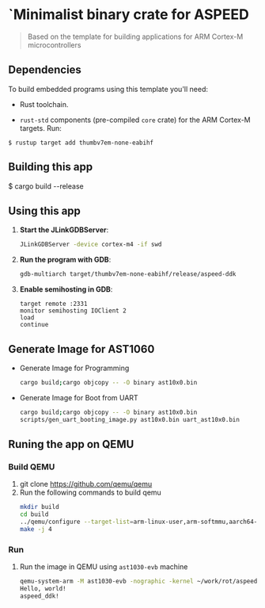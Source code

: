 # `Minimalist binary crate for ASPEED

> Based on the  template for building applications for ARM Cortex-M microcontrollers


## Dependencies

To build embedded programs using this template you'll need:

- Rust  toolchain. 

- `rust-std` components (pre-compiled `core` crate) for the ARM Cortex-M
  targets. Run:

``` console
$ rustup target add thumbv7em-none-eabihf
```

## Building this app

$ cargo build --release

## Using this app

1. **Start the JLinkGDBServer**:
    ```sh
    JLinkGDBServer -device cortex-m4 -if swd
    ```

2. **Run the program with GDB**:
    ```sh
    gdb-multiarch target/thumbv7em-none-eabihf/release/aspeed-ddk
    
    ```

3. **Enable semihosting in GDB**:
    ```gdb
    target remote :2331
    monitor semihosting IOClient 2
    load
    continue
    ```

## Generate Image for AST1060

- Generate Image for Programming

   ```sh
   cargo build;cargo objcopy -- -O binary ast10x0.bin
   ```

- Generate Image for Boot from UART
   ```sh
   cargo build;cargo objcopy -- -O binary ast10x0.bin
   scripts/gen_uart_booting_image.py ast10x0.bin uart_ast10x0.bin
   ```

## Runing the app on QEMU

### Build QEMU
1. git clone https://github.com/qemu/qemu
2. Run the following commands to build qemu
   ```sh
   mkdir build
   cd build
   ../qemu/configure --target-list=arm-linux-user,arm-softmmu,aarch64-softmmu,aarch64-linux-user,riscv32-softmmu --enable-docs --enable-slirp --enable-gcrypt
   make -j 4
   ```

### Run
1. Run the image in QEMU using `ast1030-evb` machine
   ```sh
   qemu-system-arm -M ast1030-evb -nographic -kernel ~/work/rot/aspeed/aspeed-rust/target/thumbv7em-none-eabihf/debug/aspeed-ddk
   Hello, world!
   aspeed_ddk!
   ```
